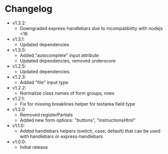 # Changelog

* v1.3.2:
	* Downgraded express-handlebars due to incompatibility with nodejs <16
* v1.3.1:
	* Updated dependencies
* v1.3.0:
	* Added "autocomplete" input attribute
	* Updated dependencies, removed underscore
* v1.2.5:
	* Updated dependencies
* v1.2.3:
	* Added "file" input type
* v1.2.2:
	* Normalize class names of form groups, rows
* v1.2.1:
	* Fix for missing breaklines helper for textarea field type
* v1.2.0
	* Removed registerPartials
	* Added new form options: "buttons", "instructionsHtml"
* v1.1.0:
	* Added handlebars helpers (switch, case, default) that can be used with handlebars or express-handlebars
* v1.0.0:
	* Initial release
